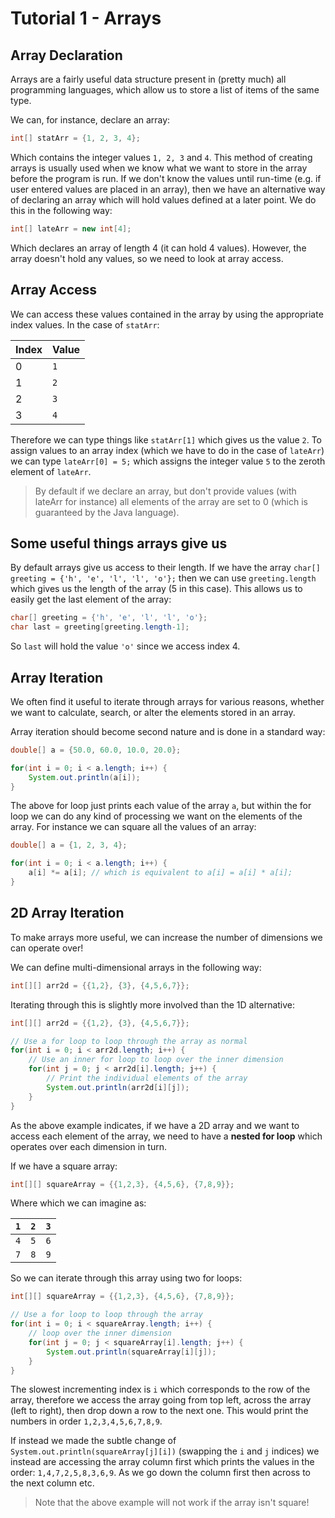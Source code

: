 # Tutorial 1 - Arrays

## Array Declaration
Arrays are a fairly useful data structure present in (pretty much) all
programming languages, which allow us to store a list of items of the same type.

We can, for instance, declare an array:

```Java
int[] statArr = {1, 2, 3, 4};
```

Which contains the integer values `1, 2, 3` and `4`. This method of creating
arrays is usually used when we know what we want to store in the array before
the program is run. If we don't know the values until run-time (e.g. if user
entered values are placed in an array), then we have an alternative way of
declaring an array which will hold values defined at a later point. We do this
in the following way:

```Java
int[] lateArr = new int[4];
```

Which declares an array of length 4 (it can hold 4 values). However, the array
doesn't hold any values, so we need to look at array access.

## Array Access

We can access these values contained in the array by using the appropriate
index values. In the case of `statArr`:

|Index|Value|
|-----|-----|
|0    |`1`    |
|1    |`2`    |
|2    |`3`    |
|3    |`4`    |

Therefore we can type things like `statArr[1]` which gives us the value `2`. To
assign values to an array index (which we have to do in the case of `lateArr`)
we can type `lateArr[0] = 5;` which assigns the integer value `5` to the zeroth
element of `lateArr`.
> By default if we declare an array, but don't provide values (with lateArr for
instance) all elements of the array are set to 0 (which is guaranteed by the
Java language).

## Some useful things arrays give us

By default arrays give us access to their length. If we have the array
`char[] greeting = {'h', 'e', 'l', 'l', 'o'};` then we can use `greeting.length`
which gives us the length of the array (5 in this case). This allows us to
easily get the last element of the array:

```Java
char[] greeting = {'h', 'e', 'l', 'l', 'o'};
char last = greeting[greeting.length-1];
```
So `last` will hold the value `'o'` since we access index 4.

## Array Iteration

We often find it useful to iterate through arrays for various reasons, whether
we want to calculate, search, or alter the elements stored in an array.

Array iteration should become second nature and is done in a standard way:

```Java
double[] a = {50.0, 60.0, 10.0, 20.0};

for(int i = 0; i < a.length; i++) {
    System.out.println(a[i]);
}
```
The above for loop just prints each value of the array `a`, but within the for
loop we can do any kind of processing we want on the elements of the array. For
instance we can square all the values of an array:

```Java
double[] a = {1, 2, 3, 4};

for(int i = 0; i < a.length; i++) {
    a[i] *= a[i]; // which is equivalent to a[i] = a[i] * a[i];
}
```

## 2D Array Iteration
To make arrays more useful, we can increase the number of dimensions we can
operate over!

We can define multi-dimensional arrays in the following way:
```Java
int[][] arr2d = {{1,2}, {3}, {4,5,6,7}};
```

Iterating through this is slightly more involved than the 1D alternative:

```Java
int[][] arr2d = {{1,2}, {3}, {4,5,6,7}};

// Use a for loop to loop through the array as normal
for(int i = 0; i < arr2d.length; i++) {
    // Use an inner for loop to loop over the inner dimension
    for(int j = 0; j < arr2d[i].length; j++) {
        // Print the individual elements of the array
        System.out.println(arr2d[i][j]);
    }
}
```

As the above example indicates, if we have a 2D array and we want to access each
element of the array, we need to have a **nested for loop** which operates over
each dimension in turn.

If we have a square array:

```Java
int[][] squareArray = {{1,2,3}, {4,5,6}, {7,8,9}};
```

Where which we can imagine as:

|`1` |`2` |`3` |
|-----|-----|---|
|`4`    |`5`    |`6` |
|`7`    |`8`    |`9` |

So we can iterate through this array using two for loops:

```Java
int[][] squareArray = {{1,2,3}, {4,5,6}, {7,8,9}};

// Use a for loop to loop through the array
for(int i = 0; i < squareArray.length; i++) {
    // loop over the inner dimension
    for(int j = 0; j < squareArray[i].length; j++) {
        System.out.println(squareArray[i][j]);
    }
}
```

The slowest incrementing index is `i` which corresponds to the row of the array,
therefore we access the array going from top left, across the array (left to
right), then drop down a row to the next one.
This would print the numbers in order `1,2,3,4,5,6,7,8,9`.

If instead we made the subtle change of `System.out.println(squareArray[j][i])`
(swapping the `i` and `j` indices) we instead are accessing the array column
first which prints the values in the order: `1,4,7,2,5,8,3,6,9`. As we go down
the column first then across to the next column etc.

> Note that the above example will not work if the array isn't square!
